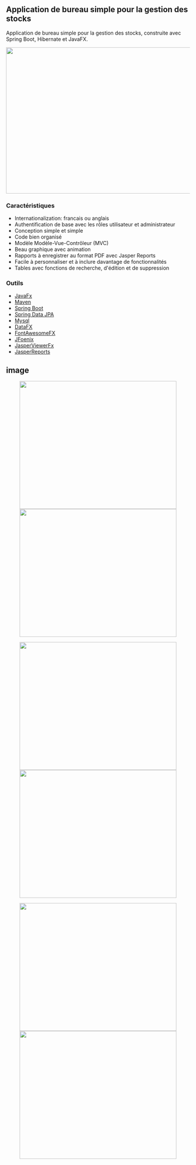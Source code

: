 ## Application de bureau simple pour la gestion des stocks

<p>
Application de bureau simple pour la gestion des stocks, construite avec Spring Boot, Hibernate et JavaFX.
</p>

<p align="center">
  <img src="https://github.com/kipierre/spring-javafx-material-design-admin/blob/master/screens/apresentation.png" width="650" height="400">
</p>

### Caractéristiques

<ul>
   <li> Internationalization: francais ou anglais </li>
   <li> Authentification de base avec les rôles utilisateur et administrateur </li>
   <li> Conception simple et simple </li>
   <li> Code bien organisé </li>
   <li> Modèle Modèle-Vue-Contrôleur (MVC) </li>
   <li> Beau graphique avec animation </li>
   <li> Rapports à enregistrer au format PDF avec Jasper Reports </li>
   <li> Facile à personnaliser et à inclure davantage de fonctionnalités </li>
   <li> Tables avec fonctions de recherche, d'édition et de suppression </li>
</ul>




### Outils

<ul>
  <li><a href="http://docs.oracle.com/javase/8/javase-clienttechnologies.htm">JavaFx</a></li>
  <li><a href="https://github.com/apache/maven">Maven</a></li>
  <li><a href="https://github.com/spring-projects/spring-boot">Spring Boot</a></li>
  <li><a href="https://github.com/spring-projects/spring-data-jpa">Spring Data JPA</a></li>
  <li><a href="https://github.com/hibernate">Mysql</a></li>
  <li><a href="https://github.com/guigarage/DataFX">DataFX</a></li>
  <li><a href="https://bintray.com/jerady/maven/FontAwesomeFX/8.15/view">FontAwesomeFX</a></li>
  <li><a href="https://github.com/jfoenixadmin/JFoenix">JFoenix</a></li>
  <li><a href="https://github.com/mgrecol/JasperViewerFx">JasperViewerFx</a></li>
  <li><a href="https://github.com/TIBCOSoftware/jasperreports">JasperReports</a></li>
</ul>

## image

<p align="center">
<img src="https://github.com/kipierre/spring-javafx-material-design-admin/blob/master/screens/painel.png" width="430" height="350"> <img src="https://github.com/tiagohs/spring-javafx-material-design-admin/blob/master/screens/inventory-search.png" width="430" height="350">
</p>
<p align="center">
<img src="https://github.com/kipierre/spring-javafx-material-design-admin/blob/master/screens/new-employee.png" width="430" height="350"> <img src="https://github.com/tiagohs/spring-javafx-material-design-admin/blob/master/screens/report-pdf.png" width="430" height="350">
</p>
<p align="center">
<img src="https://github.com/kipierre/spring-javafx-material-design-admin/blob/master/screens/reports.png" width="430" height="350"> <img src="https://github.com/tiagohs/spring-javafx-material-design-admin/blob/master/screens/new-product.png" width="430" height="350">
</p>

